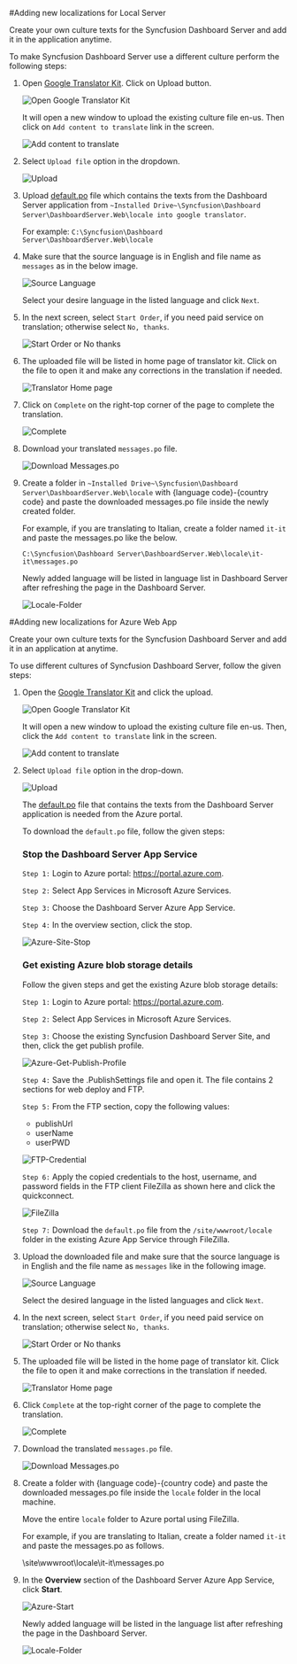 #Adding new localizations for Local Server

Create your own culture texts for the Syncfusion Dashboard Server and add it in the application anytime.

To make Syncfusion Dashboard Server use a different culture perform the following steps:

1. Open [Google Translator Kit](https://translate.google.com/toolkit). Click on Upload button.

    ![Open Google Translator Kit](images/add-localization-1.png)

    It will open a new window to upload the existing culture file en-us. Then click on `Add content to translate` link in the screen.
    
    ![Add content to translate](images/add-localization-2.png)
 
2. Select `Upload file` option in the dropdown.

    ![Upload](images/add-localization-3.png)
 
3. Upload [default.po](locale/default.po) file which contains the texts from the Dashboard Server application from `~Installed Drive~\Syncfusion\Dashboard Server\DashboardServer.Web\locale into google translator`.

    For example: `C:\Syncfusion\Dashboard Server\DashboardServer.Web\locale`

4. Make sure that the source language is in English and file name as `messages` as in the below image.

    ![Source Language](images/add-localization-4.png)
    
    Select your desire language in the listed language and click `Next`.
    
5. In the next screen, select `Start Order`, if you need paid service on translation; otherwise select `No, thanks`.

    ![Start Order or No thanks](images/add-localization-5.png)
 
6. The uploaded file will be listed in home page of translator kit. Click on the file to open it and make any corrections in the translation if needed.

    ![Translator Home page](images/add-localization-6.png)
 
7. Click on `Complete` on the right-top corner of the page to complete the translation.

    ![Complete](images/add-localization-7.png)
 
8. Download your translated `messages.po` file.

    ![Download Messages.po](images/add-localization-8.png)
 
9. Create a folder in `~Installed Drive~\Syncfusion\Dashboard Server\DashboardServer.Web\locale` with {language code}-{country code} and paste the downloaded messages.po file inside the newly created folder.

    For example, if you are translating to Italian, create a folder named `it-it` and paste the messages.po like the below.
    
    `C:\Syncfusion\Dashboard Server\DashboardServer.Web\locale\it-it\messages.po`
    
    Newly added language will be listed in language list in Dashboard Server after refreshing the page in the Dashboard Server.
    
    ![Locale-Folder](images/locale-folder.png)

#Adding new localizations for Azure Web App

Create your own culture texts for the Syncfusion Dashboard Server and add it in an application at anytime.

To use different cultures of Syncfusion Dashboard Server, follow the given steps:

1. Open the [Google Translator Kit](https://translate.google.com/toolkit) and click the upload.

    ![Open Google Translator Kit](images/add-localization-1.png)

    It will open a new window to upload the existing culture file en-us. Then, click the `Add content to translate` link in the screen.
    
    ![Add content to translate](images/add-localization-2.png)
 
2. Select `Upload file` option in the drop-down.

    ![Upload](images/add-localization-3.png)


   The [default.po](locale/default.po) file that contains the texts from the Dashboard Server application is needed from the Azure portal.

    To download the `default.po` file, follow the given steps:

    ### Stop the Dashboard Server App Service

    `Step 1:` Login to Azure portal: https://portal.azure.com.

    `Step 2:` Select App Services in Microsoft Azure Services.

    `Step 3:` Choose the Dashboard Server Azure App Service.

    `Step 4:` In the overview section, click the stop.

    ![Azure-Site-Stop](images/azure-stop.png)

    ### Get existing Azure blob storage details

    Follow the given steps and get the existing Azure blob storage details:

    `Step 1:` Login to Azure portal: https://portal.azure.com.

    `Step 2:` Select App Services in Microsoft Azure Services.

    `Step 3:` Choose the existing Syncfusion Dashboard Server Site, and then, click the get publish profile.

    ![Azure-Get-Publish-Profile](images/azure-publish-profile.png)

    `Step 4:` Save the <App service name>.PublishSettings file and open it. The file contains 2 <publishProfile> sections for web deploy and FTP.

    `Step 5:` From the FTP <publishProfile> section, copy the following values:
    * publishUrl
    * userName
    * userPWD

    ![FTP-Credential](images/ftp-credential.png)

    `Step 6:` Apply the copied credentials to the host, username, and password fields in the FTP client FileZilla as shown here and click the quickconnect.

    ![FileZilla](images/filezilla.png)

    `Step 7:` Download the `default.po` file from the `/site/wwwroot/locale` folder in the existing Azure App Service through FileZilla.

4. Upload the downloaded file and make sure that the source language is in English and the file name as `messages` like in the following image.

    ![Source Language](images/add-localization-4.png)
    
    Select the desired language in the listed languages and click `Next`.
    
5. In the next screen, select `Start Order`, if you need paid service on translation; otherwise select `No, thanks`.

    ![Start Order or No thanks](images/add-localization-5.png)
 
6. The uploaded file will be listed in the home page of translator kit. Click the file to open it and make corrections in the translation if needed.

    ![Translator Home page](images/add-localization-6.png)
 
7. Click `Complete` at the top-right corner of the page to complete the translation.

    ![Complete](images/add-localization-7.png)
 
8. Download the translated `messages.po` file.

    ![Download Messages.po](images/add-localization-8.png)

9. Create a folder with {language code}-{country code} and paste the downloaded messages.po file inside the `locale` folder in the local machine.

    Move the entire `locale` folder to Azure portal using FileZilla.

    For example, if you are translating to Italian, create a folder named `it-it` and paste the messages.po as follows.

    \site\wwwroot\locale\it-it\messages.po

10. In the **Overview** section of the Dashboard Server Azure App Service, click **Start**.

    ![Azure-Start](images/azure-start.png)

    Newly added language will be listed in the language list after refreshing the page in the Dashboard Server.

    ![Locale-Folder](images/locale-folder.png)
